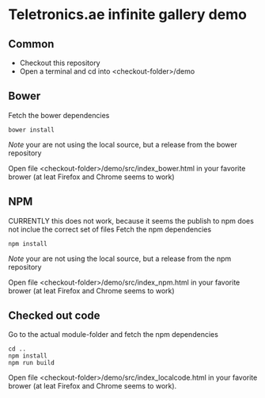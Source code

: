 # Teletronics.ae infinite gallery demo

## Common

* Checkout this repository
* Open a terminal and cd into &lt;checkout-folder&gt;/demo

## Bower

Fetch the bower dependencies
```
bower install
```
*Note* your are not using the local source, but a release from the bower repository

Open file &lt;checkout-folder&gt;/demo/src/index_bower.html in your favorite brower (at leat Firefox and Chrome seems to work)

## NPM

CURRENTLY this does not work, because it seems the publish to npm does not inclue the correct set of files
Fetch the npm dependencies
```
npm install
```
*Note* your are not using the local source, but a release from the npm repository

Open file &lt;checkout-folder&gt;/demo/src/index_npm.html in your favorite brower (at leat Firefox and Chrome seems to work)

## Checked out code

Go to the actual module-folder and fetch the npm dependencies
```
cd ..
npm install
npm run build
```

Open file &lt;checkout-folder&gt;/demo/src/index_localcode.html in your favorite brower (at leat Firefox and Chrome seems to work).